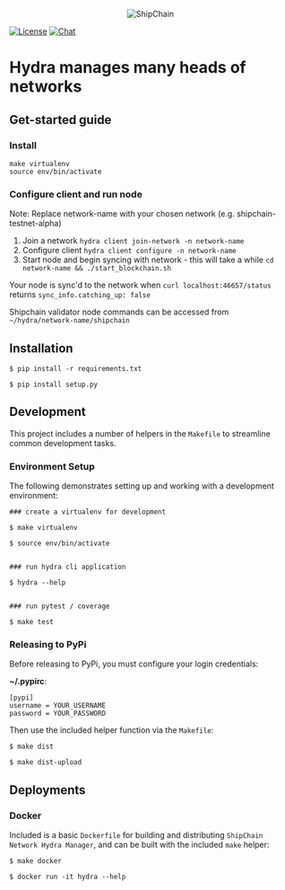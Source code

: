 <p align="center">
  <img src="https://shipchain.io/img/logo.png" alt="ShipChain"/>
</p>


[![License](http://img.shields.io/:license-apache-blue.svg)](http://www.apache.org/licenses/LICENSE-2.0.html)
[![Chat](https://img.shields.io/badge/gitter-ShipChain/lobby-green.svg)](https://gitter.im/ShipChain/Lobby)

# Hydra manages many heads of networks

## Get-started guide

### Install
``` 
make virtualenv
source env/bin/activate
```
### Configure client and run node

Note: Replace network-name with your chosen network (e.g. shipchain-testnet-alpha)
1. Join a network
`hydra client join-network -n network-name`
2. Configure client
`hydra client configure -n network-name`
3. Start node and begin syncing with network - this will take a while
`cd network-name && ./start_blockchain.sh`

Your node is sync'd to the network when `curl localhost:46657/status` returns `sync_info.catching_up: false`

Shipchain validator node commands can be accessed from `~/hydra/network-name/shipchain`

## Installation

```
$ pip install -r requirements.txt

$ pip install setup.py
```

## Development

This project includes a number of helpers in the `Makefile` to streamline common development tasks.

### Environment Setup

The following demonstrates setting up and working with a development environment:

```
### create a virtualenv for development

$ make virtualenv

$ source env/bin/activate


### run hydra cli application

$ hydra --help


### run pytest / coverage

$ make test
```


### Releasing to PyPi

Before releasing to PyPi, you must configure your login credentials:

**~/.pypirc**:

```
[pypi]
username = YOUR_USERNAME
password = YOUR_PASSWORD
```

Then use the included helper function via the `Makefile`:

```
$ make dist

$ make dist-upload
```

## Deployments

### Docker

Included is a basic `Dockerfile` for building and distributing `ShipChain Network Hydra Manager`,
and can be built with the included `make` helper:

```
$ make docker

$ docker run -it hydra --help
```